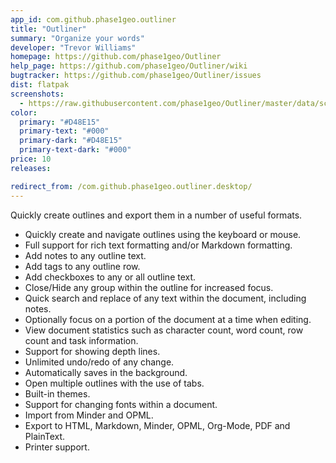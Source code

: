 ```yaml
---
app_id: com.github.phase1geo.outliner
title: "Outliner"
summary: "Organize your words"
developer: "Trevor Williams"
homepage: https://github.com/phase1geo/Outliner
help_page: https://github.com/phase1geo/Outliner/wiki
bugtracker: https://github.com/phase1geo/Outliner/issues
dist: flatpak
screenshots:
  - https://raw.githubusercontent.com/phase1geo/Outliner/master/data/screenshots/screenshot-solarized-light.png
color:
  primary: "#D48E15"
  primary-text: "#000"
  primary-dark: "#D48E15"
  primary-text-dark: "#000"
price: 10
releases:

redirect_from: /com.github.phase1geo.outliner.desktop/
---
```


<p>Quickly create outlines and export them in a number of useful formats.</p>
<ul>
<li>Quickly create and navigate outlines using the keyboard or mouse.</li>
<li>Full support for rich text formatting and/or Markdown formatting.</li>
<li>Add notes to any outline text.</li>
<li>Add tags to any outline row.</li>
<li>Add checkboxes to any or all outline text.</li>
<li>Close/Hide any group within the outline for increased focus.</li>
<li>Quick search and replace of any text within the document, including notes.</li>
<li>Optionally focus on a portion of the document at a time when editing.</li>
<li>View document statistics such as character count, word count, row count and task information.</li>
<li>Support for showing depth lines.</li>
<li>Unlimited undo/redo of any change.</li>
<li>Automatically saves in the background.</li>
<li>Open multiple outlines with the use of tabs.</li>
<li>Built-in themes.</li>
<li>Support for changing fonts within a document.</li>
<li>Import from Minder and OPML.</li>
<li>Export to HTML, Markdown, Minder, OPML, Org-Mode, PDF and PlainText.</li>
<li>Printer support.</li>
</ul>